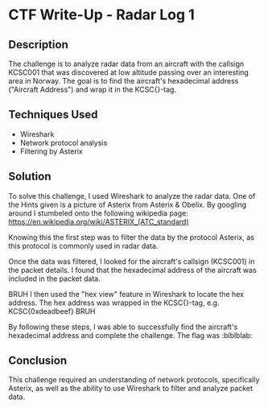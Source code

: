 # CTF Write-Up - Radar Log 1

## Description

The challenge is to analyze radar data from an aircraft with the callsign KCSC001 that was discovered at low altitude passing over an interesting area in Norway. The goal is to find the aircraft's hexadecimal address ("Aircraft Address") and wrap it in the KCSC{}-tag.

## Techniques Used

- Wireshark
- Network protocol analysis
- Filtering by Asterix 

## Solution

To solve this challenge, I used Wireshark to analyze the radar data. One of the Hints given is a picture of Asterix from Asterix & Obelix. By googling around I stumbeled onto the following wikipedia page: https://en.wikipedia.org/wiki/ASTERIX_(ATC_standard)

Knowing this the first step was to filter the data by the protocol Asterix, as this protocol is commonly used in radar data.

Once the data was filtered, I looked for the aircraft's callsign (KCSC001) in the packet details. I found that the hexadecimal address of the aircraft was included in the packet data. 

BRUH I then used the "hex view" feature in Wireshark to locate the hex address. The hex address was wrapped in the KCSC{}-tag, e.g. KCSC{0xdeadbeef} BRUH

By following these steps, I was able to successfully find the aircraft's hexadecimal address and complete the challenge. The flag was :blblblab:

## Conclusion

This challenge required an understanding of network protocols, specifically Asterix, as well as the ability to use Wireshark to filter and analyze packet data.
